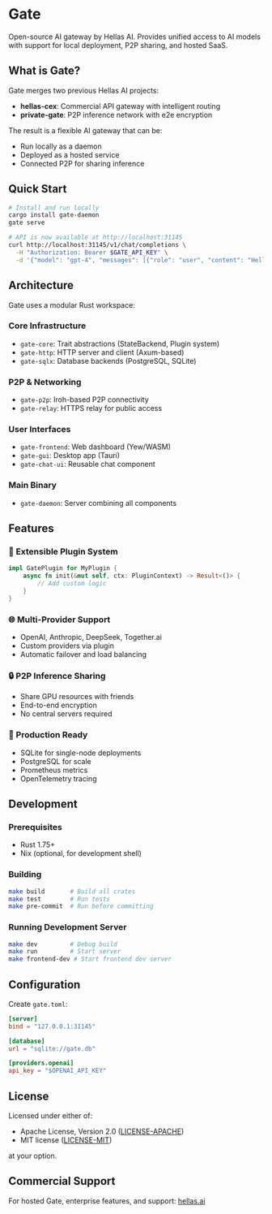 # Gate

Open-source AI gateway by Hellas AI. Provides unified access to AI models with support for local deployment, P2P sharing, and hosted SaaS.

## What is Gate?

Gate merges two previous Hellas AI projects:
- **hellas-cex**: Commercial API gateway with intelligent routing
- **private-gate**: P2P inference network with e2e encryption

The result is a flexible AI gateway that can be:
- Run locally as a daemon
- Deployed as a hosted service
- Connected P2P for sharing inference

## Quick Start

```bash
# Install and run locally
cargo install gate-daemon
gate serve

# API is now available at http://localhost:31145
curl http://localhost:31145/v1/chat/completions \
  -H "Authorization: Bearer $GATE_API_KEY" \
  -d '{"model": "gpt-4", "messages": [{"role": "user", "content": "Hello!"}]}'
```

## Architecture

Gate uses a modular Rust workspace:

### Core Infrastructure
- `gate-core`: Trait abstractions (StateBackend, Plugin system)
- `gate-http`: HTTP server and client (Axum-based)
- `gate-sqlx`: Database backends (PostgreSQL, SQLite)

### P2P & Networking
- `gate-p2p`: Iroh-based P2P connectivity
- `gate-relay`: HTTPS relay for public access

### User Interfaces
- `gate-frontend`: Web dashboard (Yew/WASM)
- `gate-gui`: Desktop app (Tauri)
- `gate-chat-ui`: Reusable chat component

### Main Binary
- `gate-daemon`: Server combining all components

## Features

### 🔌 Extensible Plugin System
```rust
impl GatePlugin for MyPlugin {
    async fn init(&mut self, ctx: PluginContext) -> Result<()> {
        // Add custom logic
    }
}
```

### 🌐 Multi-Provider Support
- OpenAI, Anthropic, DeepSeek, Together.ai
- Custom providers via plugin
- Automatic failover and load balancing

### 🔒 P2P Inference Sharing
- Share GPU resources with friends
- End-to-end encryption
- No central servers required

### 🚀 Production Ready
- SQLite for single-node deployments
- PostgreSQL for scale
- Prometheus metrics
- OpenTelemetry tracing

## Development

### Prerequisites
- Rust 1.75+
- Nix (optional, for development shell)

### Building
```bash
make build       # Build all crates
make test        # Run tests
make pre-commit  # Run before committing
```

### Running Development Server
```bash
make dev         # Debug build
make run         # Start server
make frontend-dev # Start frontend dev server
```

## Configuration

Create `gate.toml`:
```toml
[server]
bind = "127.0.0.1:31145"

[database]
url = "sqlite://gate.db"

[providers.openai]
api_key = "$OPENAI_API_KEY"
```

## License

Licensed under either of:
- Apache License, Version 2.0 ([LICENSE-APACHE](LICENSE-APACHE))
- MIT license ([LICENSE-MIT](LICENSE-MIT))

at your option.

## Commercial Support

For hosted Gate, enterprise features, and support: [hellas.ai](https://hellas.ai)